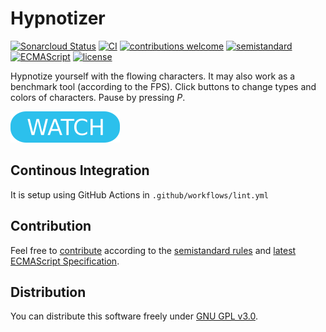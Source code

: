 # Hypnotizer

[![Sonarcloud Status](https://sonarcloud.io/api/project_badges/measure?project=berkerol_hypnotizer&metric=alert_status)](https://sonarcloud.io/dashboard?id=berkerol_hypnotizer)
[![CI](https://github.com/berkerol/hypnotizer/actions/workflows/lint.yml/badge.svg?branch=master)](https://github.com/berkerol/hypnotizer/actions/workflows/lint.yml)
[![contributions welcome](https://img.shields.io/badge/contributions-welcome-brightgreen.svg)](https://github.com/berkerol/hypnotizer/issues)
[![semistandard](https://img.shields.io/badge/code%20style-semistandard-brightgreen.svg)](https://github.com/Flet/semistandard)
[![ECMAScript](https://img.shields.io/badge/ECMAScript-latest-brightgreen.svg)](https://www.ecma-international.org/ecma-262)
[![license](https://img.shields.io/badge/license-GNU%20GPL%20v3.0-blue.svg)](https://github.com/berkerol/hypnotizer/blob/master/LICENSE)

Hypnotize yourself with the flowing characters. It may also work as a benchmark tool (according to the FPS). Click buttons to change types and colors of characters. Pause by pressing _P_.

[![button](watch.png)](https://berkerol.github.io/hypnotizer/hypnotizer.html)

## Continous Integration

It is setup using GitHub Actions in `.github/workflows/lint.yml`

## Contribution

Feel free to [contribute](https://github.com/berkerol/hypnotizer/issues) according to the [semistandard rules](https://github.com/Flet/semistandard) and [latest ECMAScript Specification](https://www.ecma-international.org/ecma-262).

## Distribution

You can distribute this software freely under [GNU GPL v3.0](https://github.com/berkerol/hypnotizer/blob/master/LICENSE).
